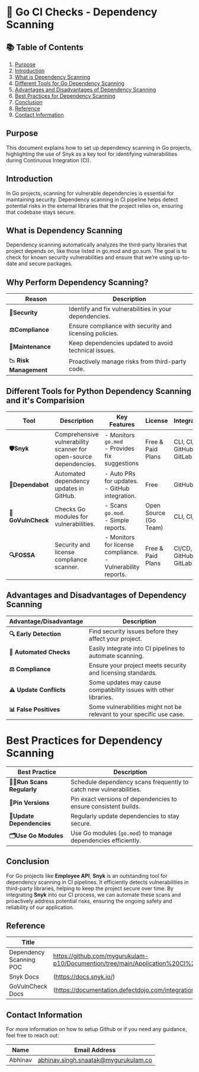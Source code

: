 # 🐹 Go CI Checks - Dependency Scanning


 ## 📚 Table of Contents

1. [Purpose](#purpose)
2. [Introduction](#introduction)
3. [What is Dependency Scanning](#what-is-dependency-scanning)
4. [Different Tools for Go Dependency Scanning](#different-tools-for-go-dependency-scanning)
5. [Advantages and Disadvantages of Dependency Scanning](#advantages-and-disadvantages-of-dependency-scanning)
6. [Best Practices for Dependency Scanning](#best-practices-for-dependency-scanning)
7. [Conclusion](#conclusion)
8. [Reference](#reference)
9. [Contact Information](#contact-information)

## Purpose

This document explains how to set up dependency scanning in Go projects, highlighting the use of Snyk as a key tool for identifying vulnerabilities during Continuous Integration (CI).

## Introduction

In Go projects, scanning for vulnerable dependencies is essential for maintaining security. Dependency scanning in CI pipeline helps detect potential risks in the external libraries that the project relies on, ensuring that codebase stays secure.

## What is Dependency Scanning

Dependency scanning automatically analyzes the third-party libraries that project depends on, like those listed in go.mod and go.sum. The goal is to check for known security vulnerabilities and ensure that we’re using up-to-date and secure packages.


## Why Perform Dependency Scanning?

| **Reason**              |             **Description**                                |
|--------------------------------|-----------------------------------------------------|
| **🔐Security**                | Identify and fix vulnerabilities in your dependencies. |
| **⚖️Compliance**              | Ensure compliance with security and licensing policies.|
| **🔧Maintenance**             | Keep dependencies updated to avoid technical issues.|
| **📉 Risk Management**         | Proactively manage risks from third-party code.  |

## Different Tools for Python Dependency Scanning and it's Comparision


| Tool              | Description                                               | Key Features                                   | License          | Integration                          | Pros                                          | Cons                                         |
|-------------------|-----------------------------------------------------------|------------------------------------------------|------------------|--------------------------------------|-----------------------------------------------|----------------------------------------------|
| **🛡️Snyk**        | Comprehensive vulnerability scanner for open-source dependencies. | - Monitors `go.mod`<br> - Provides fix suggestions | Free & Paid Plans | CLI, CI/CD, GitHub, GitLab           | - Large vulnerability database.<br> - Fix recommendations. | - Advanced features require a paid plan.     |
| **🤖Dependabot**   | Automated dependency updates in GitHub.                   | - Auto PRs for updates.<br> - GitHub integration. | Free             | GitHub                               | - Automates dependency updates.               | - GitHub-only.                               |
| **🚨GoVulnCheck**  | Checks Go modules for vulnerabilities.                   | - Scans `go.mod`.<br> - Simple reports.         | Open Source (Go Team) | CLI, CI/CD                           | - Native Go tool.                             | - Limited features.                          |
| **🔍FOSSA**        | Security and license compliance scanner.                 | - Monitors for license compliance.<br> - Vulnerability reports. | Free & Paid Plans | CI/CD, GitHub, GitLab                | - Ideal for compliance-heavy projects.        | - Overly complex for smaller projects.       |

## Advantages and Disadvantages of Dependency Scanning

| Advantage/Disadvantage | Description                                                              |
|------------------------|--------------------------------------------------------------------------|
| **🔍 Early Detection**  | Find security issues before they affect your project.                   |
| **🤖 Automated Checks** | Easily integrate into CI pipelines to automate scanning.                |
| **⚖️ Compliance**        | Ensure your project meets security and licensing standards.             |
| **⚠️ Update Conflicts**  | Some updates may cause compatibility issues with other libraries.       |
| **📊 False Positives**   | Some vulnerabilities might not be relevant to your specific use case.   |

# Best Practices for Dependency Scanning

| Best Practice            | Description                                                                   |
|--------------------------|-------------------------------------------------------------------------------|
| **🏃‍♂️Run Scans Regularly**   | Schedule dependency scans frequently to catch new vulnerabilities.            |
| **📌Pin Versions**          | Pin exact versions of dependencies to ensure consistent builds.               |
| **🔄Update Dependencies**   | Regularly update dependencies to stay secure.                                 |
| **🗂️Use Go Modules**        | Use Go modules (`go.mod`) to manage dependencies efficiently.                |

## Conclusion

For Go projects like **Employee API**, **Snyk** is an outstanding tool for dependency scanning in CI pipelines. It efficiently detects vulnerabilities in third-party libraries, helping to keep the project secure over time. By integrating **Snyk** into our CI process, we can automate these scans and proactively address potential risks, ensuring the ongoing safety and reliability of our application.

## Reference

| Title                                 | Link                                                                                           |
|---------------------------------------|------------------------------------------------------------------------------------------------|
| Dependency Scanning POC | https://github.com/mygurukulam-p10/Documention/tree/main/Application%20CI%20Design/GoLang%20CI%20Checks/Dependency%20scanning%20POC |
|    Snyk Docs  | (https://docs.snyk.io/) |
|    GoVulnCheck Docs     |   (https://documentation.defectdojo.com/integrations/parsers/file/govulncheck/) |

## Contact Information

For more information on how to setup Github or if you need any guidance, feel free to reach out:

|  Name   | Email Address                                  |
|---------|------------------------------------------------|
| Abhinav | abhinav.singh.snaatak@mygurukulam.co           |
